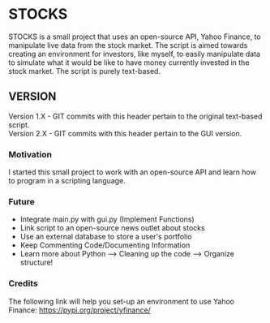 # STOCKS
STOCKS is a small project that uses an open-source API, Yahoo Finance, to manipulate live data from the stock market. 
The script is aimed towards creating an environment for investors, like myself, to easily manipulate data to simulate 
what it would be like to have money currently invested in the stock market. The script is purely text-based.

## VERSION
Version 1.X - GIT commits with this header pertain to the original text-based script.\
Version 2.X - GIT commits with this header pertain to the GUI version.

### Motivation 
I started this small project to work with an open-source API and learn how to program in a scripting language.

### Future
-  Integrate main.py with gui.py (Implement Functions)
-  Link script to an open-source news outlet about stocks
-  Use an external database to store a user's portfolio
-  Keep Commenting Code/Documenting Information
-  Learn more about Python --> Cleaning up the code --> Organize structure! 

### Credits
The following link will help you set-up an environment to use Yahoo Finance: https://pypi.org/project/yfinance/